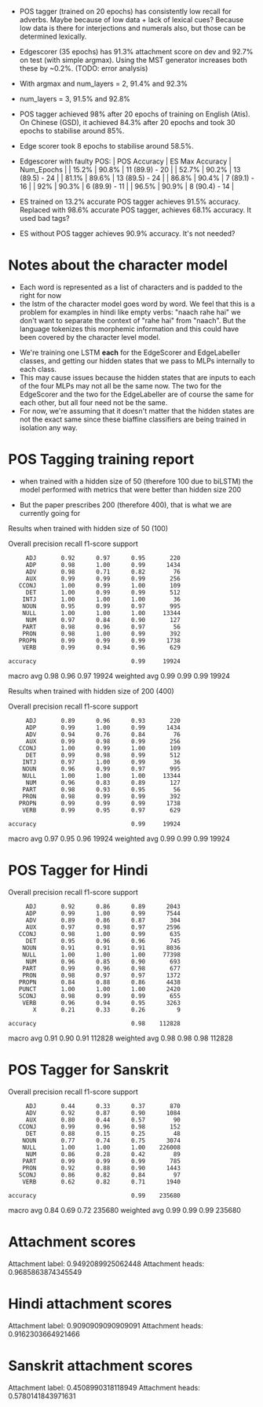 * POS tagger (trained on 20 epochs) has consistently low recall for adverbs. Maybe because of low data + lack of lexical cues? Because low data is there for interjections and numerals also, but those can be determined lexically.

* Edgescorer (35 epochs) has 91.3% attachment score on dev and 92.7% on test (with simple argmax). Using the MST generator increases both these by ~0.2%. (TODO: error analysis)
* With argmax and num_layers = 2, 91.4% and 92.3%
* num_layers = 3, 91.5% and 92.8%

* POS tagger achieved 98% after 20 epochs of training on English (Atis). On Chinese (GSD), it achieved 84.3% after 20 epochs and took 30 epochs to stabilise around 85%.
* Edge scorer took 8 epochs to stabilise around 58.5%.

* Edgescorer with faulty POS:
| POS Accuracy | ES Max Accuracy | Num_Epochs     |
| 15.2%        | 90.8%           | 11 (89.9) - 20 |
| 52.7%        | 90.2%           | 13 (89.5) - 24 |
| 81.1%        | 89.6%           | 13 (89.5) - 24 |
| 86.8%        | 90.4%           | 7  (89.1) - 16 |
| 92%          | 90.3%           | 6  (89.9) - 11 |
| 96.5%        | 90.9%           | 8  (90.4) - 14 |

* ES trained on 13.2% accurate POS tagger achieves 91.5% accuracy. Replaced with 98.6% accurate POS tagger, achieves 68.1% accuracy. It used bad tags?
* ES without POS tagger achieves 90.9% accuracy. It's not needed?

# Notes about the character model

- Each word is represented as a list of characters and is padded to the right for now 
- the lstm of the character model goes word by word. We feel that this is a problem for examples in hindi like empty verbs: "naach rahe hai" we don't want to separate the context of "rahe hai" from "naach". But the language tokenizes this morphemic information and this could have been covered by the character level model.

* We're training one LSTM **each** for the EdgeScorer and EdgeLabeller classes,
  and getting our hidden states that we pass to MLPs internally to each class.
* This may cause issues because the hidden states that are inputs to each of
  the four MLPs may not all be the same now. The two for the EdgeScorer and the
  two for the EdgeLabeller are of course the same for each other, but all four
  need not be the same.
* For now, we're assuming that it doesn't matter that the hidden states are not
  the exact same since these biaffine classifiers are being trained in
  isolation any way.

# POS Tagging training report

- when trained with a hidden size of 50 (therefore 100 due to biLSTM) the model performed with metrics that were better than hidden size 200

- But the paper prescribes 200 (therefore 400), that is what we are currently going for

Results when trained with hidden size of 50 (100)

Overall
              precision    recall  f1-score   support

         ADJ       0.92      0.97      0.95       220
         ADP       0.98      1.00      0.99      1434
         ADV       0.98      0.71      0.82        76
         AUX       0.99      0.99      0.99       256
       CCONJ       1.00      0.99      1.00       109
         DET       1.00      0.99      0.99       512
        INTJ       1.00      1.00      1.00        36
        NOUN       0.95      0.99      0.97       995
        NULL       1.00      1.00      1.00     13344
         NUM       0.97      0.84      0.90       127
        PART       0.98      0.96      0.97        56
        PRON       0.98      1.00      0.99       392
       PROPN       0.99      0.99      0.99      1738
        VERB       0.99      0.94      0.96       629

    accuracy                           0.99     19924
   macro avg       0.98      0.96      0.97     19924
weighted avg       0.99      0.99      0.99     19924


Results when trained with hidden size of 200 (400)

Overall
              precision    recall  f1-score   support

         ADJ       0.89      0.96      0.93       220
         ADP       0.99      1.00      0.99      1434
         ADV       0.94      0.76      0.84        76
         AUX       0.99      0.98      0.99       256
       CCONJ       1.00      0.99      1.00       109
         DET       0.99      0.98      0.99       512
        INTJ       0.97      1.00      0.99        36
        NOUN       0.96      0.99      0.97       995
        NULL       1.00      1.00      1.00     13344
         NUM       0.96      0.83      0.89       127
        PART       0.98      0.93      0.95        56
        PRON       0.98      0.99      0.99       392
       PROPN       0.99      0.99      0.99      1738
        VERB       0.99      0.95      0.97       629

    accuracy                           0.99     19924
   macro avg       0.97      0.95      0.96     19924
weighted avg       0.99      0.99      0.99     19924

# POS Tagger for Hindi

Overall
              precision    recall  f1-score   support

         ADJ       0.92      0.86      0.89      2043
         ADP       0.99      1.00      0.99      7544
         ADV       0.89      0.86      0.87       304
         AUX       0.97      0.98      0.97      2596
       CCONJ       0.98      1.00      0.99       635
         DET       0.95      0.96      0.96       745
        NOUN       0.91      0.91      0.91      8036
        NULL       1.00      1.00      1.00     77398
         NUM       0.96      0.85      0.90       693
        PART       0.99      0.96      0.98       677
        PRON       0.98      0.97      0.97      1372
       PROPN       0.84      0.88      0.86      4438
       PUNCT       1.00      1.00      1.00      2420
       SCONJ       0.98      0.99      0.99       655
        VERB       0.96      0.94      0.95      3263
           X       0.21      0.33      0.26         9

    accuracy                           0.98    112828
   macro avg       0.91      0.90      0.91    112828
weighted avg       0.98      0.98      0.98    112828

# POS Tagger for Sanskrit

Overall
              precision    recall  f1-score   support

         ADJ       0.44      0.33      0.37       870
         ADV       0.92      0.87      0.90      1084
         AUX       0.80      0.44      0.57        90
       CCONJ       0.99      0.96      0.98       152
         DET       0.88      0.15      0.25        48
        NOUN       0.77      0.74      0.75      3074
        NULL       1.00      1.00      1.00    226008
         NUM       0.86      0.28      0.42        89
        PART       0.99      0.99      0.99       785
        PRON       0.92      0.88      0.90      1443
       SCONJ       0.86      0.82      0.84        97
        VERB       0.62      0.82      0.71      1940

    accuracy                           0.99    235680
   macro avg       0.84      0.69      0.72    235680
weighted avg       0.99      0.99      0.99    235680



# Attachment scores

Attachment label: 0.9492089925062448
Attachment heads: 0.9685863874345549


# Hindi attachment scores

Attachment label: 0.9090909090909091
Attachment heads: 0.9162303664921466

# Sanskrit attachment scores

Attachment label: 0.4508990318118949
Attachment heads: 0.5780141843971631




